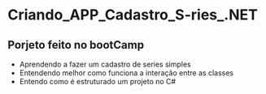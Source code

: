 # Criando_APP_Cadastro_S-ries_.NET
## Porjeto feito no bootCamp
- Aprendendo a fazer um cadastro de series simples
- Entendendo melhor como funciona a interação entre as classes
- Entendo como é estruturado um projeto no C#
